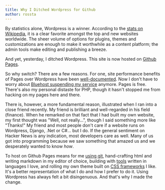 ```yaml
---
title: Why I Ditched Wordpress for Github
author: rossta
---
```


By statistics alone, Wordpress is a winner. According to the [stats on Wikipedia][2], it is a clear favorite amongst the top and new websites worldwide. The sheer volume of options for plugins, themes and customizations are enough to make it worthwhile as a content platform; the admin tools make editing and publishing a breeze.

And yet, yesterday, I ditched Wordpress. This site is now hosted on [Github Pages][1].

So why switch? There are a few reasons. For one, site performance benefits of Pages over Wordpress have been [well-documented][3]. Now I don't have to worry about [Bluehost suspending my service][4] anymore. Pages is free. There's also my personal distaste for PHP, though it hasn't stopped me from hacking on my pages here and there.

There is, however, a more fundamental reason, illustrated when I ran into a close friend recently. My friend is brilliant and well-regarded in his field (finance). When he remarked on that fact that I had built my own website, my first thought was "Well, not really...", though I said something more like "Thanks!" My friend and most people don't care if a website runs on Wordpress, Django, .Net or C#... but I do. If the general sentiment on Hacker News is any indication, most developers care as well. Many of us got into programming because we saw something that amazed us and we desperately wanted to know *how*.

To host on Github Pages means for me [using git][5], hand-crafting html and writing markdown in my editor of choice, building with [tools][7] written in languages I love, and rolling my own theme built on [CSS frameworks][8] I like. It's a better representation of what I do and how I prefer to do it. Using Wordpress has always felt a bit disingenuous. And that's why I made the change.

[1]: http://pages.github.com/
[2]: http://en.wikipedia.org/wiki/WordPress
[3]: http://mbmccormick.com/2011/10/ditching-wordpress-for-jekyll-and-github/
[4]: http://go.janleow.com/2011/06/my-wordpress-website-in-bluehost-is.html
[5]: https://help.github.com/articles/creating-project-pages-manually
[6]: http://middlemanapp.com/
[7]: http://jekyllrb.com/
[8]: http://foundation.zurb.com/
